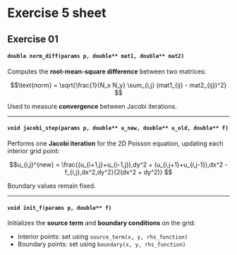 # Exercise 5 sheet


## Exercise 01


#### `double norm_diff(params p, double** mat1, double** mat2)`

Computes the **root-mean-square difference** between two matrices:


$$\text{norm} = \sqrt{\frac{1}{N_x N_y} \sum_{i,j} (mat1_{ij} - mat2_{ij})^2} $$


Used to measure **convergence** between Jacobi iterations.

---

#### `void jacobi_step(params p, double** u_new, double** u_old, double** f)`

Performs one **Jacobi iteration** for the 2D Poisson equation, updating each interior grid point:


$$u_{i,j}^{new} = \frac{(u_{i+1,j}+u_{i-1,j}),dy^2 + (u_{i,j+1}+u_{i,j-1}),dx^2 - f_{i,j},dx^2,dy^2}{2(dx^2 + dy^2)} $$


Boundary values remain fixed.



---

#### `void init_f(params p, double** f)`

Initializes the **source term** and **boundary conditions** on the grid:

* Interior points: set using `source_term(x, y, rhs_function)`
* Boundary points: set using `boundary(x, y, rhs_function)`


